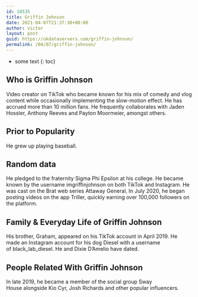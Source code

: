```yaml
---
id: 18535
title: Griffin Johnson
date: 2021-04-07T21:37:30+00:00
author: victor
layout: post
guid: https://ukdataservers.com/griffin-johnson/
permalink: /04/07/griffin-johnson/
---
```


* some text
{: toc}


## Who is Griffin Johnson



Video creator on TikTok who became known for his mix of comedy and vlog content while occasionally implementing the slow-motion effect. He has accrued more than 10 million fans. He frequently collaborates with Jaden Hossler, Anthony Reeves and Payton Moormeier, amongst others. 

                
                
                
## Prior to Popularity



He grew up playing baseball. 

                
                
                
## Random data



He pledged to the fraternity Sigma Phi Epsilon at his college. He became known by the username imgriffinjohnson on both TikTok and Instagram. He was cast on the Brat web series Attaway General. In July 2020, he began posting videos on the app Triller, quickly earning over 100,000 followers on the platform. 

                
                
                
## Family & Everyday Life of Griffin Johnson



His brother, Graham, appeared on his TikTok account in April 2019. He made an Instagram account for his dog Diesel with a username of black_lab_diesel. He and Dixie D&#8217;Amelio have dated. 

                
                
                
## People Related With Griffin Johnson



In late 2019, he became a member of the social group Sway House alongside Kio Cyr, Josh Richards and other popular influencers. 

                
              
            
          
          
          